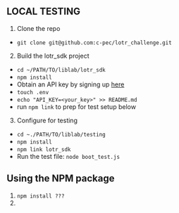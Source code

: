 ## LOCAL TESTING

1. Clone the repo

- `git clone git@github.com:c-pec/lotr_challenge.git`

2. Build the lotr_sdk project
- `cd ~/PATH/TO/liblab/lotr_sdk`
- `npm install`
- Obtain an API key by signing up [here](https://the-one-api.dev/sign-up)
- `touch .env`
- `echo "API_KEY=<your_key>" >> README.md`
- run `npm link` to prep for test setup below

3. Configure for testing
- `cd ~./PATH/TO/liblab/testing`
- `npm install`
- `npm link lotr_sdk`
- Run the test file: `node boot_test.js`

## Using the NPM package

1. `npm install ???`
2. 
